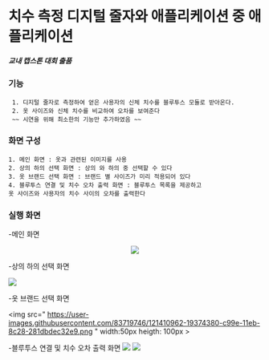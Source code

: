 
# 치수 측정 디지털 줄자와 애플리케이션 중 애플리케이션

##### 교내 캡스톤 대회 출품

### 기능

```
 1. 디지털 줄자로 측정하여 얻은 사용자의 신체 치수를 블루투스 모듈로 받아온다.
 2. 옷 사이즈와 신체 치수를 비교하여 오차를 보여준다
 ~~ 시연을 위해 최소한의 기능만 추가하였음 ~~
```
### 화면 구성

```
1. 메인 화면 : 옷과 관련된 이미지를 사용
2. 상의 하의 선택 화면 : 상의 와 하의 중 선택할 수 있다
3. 옷 브랜드 선택 화면 : 브랜드 별 사이즈가 미리 적용되어 있다
4. 블루투스 연결 및 치수 오차 출력 화면 : 블루투스 목록을 제공하고
옷 사이즈와 사용자의 치수 사이의 오차를 출력한다
``` 
 
  
### 실행 화면

-메인 화면

 <center> <img src="https://user-images.githubusercontent.com/83719746/121414757-f9098380-c9a1-11eb-931a-4bae23bb8f51.png"  >  </center>

-상의 하의 선택 화면

<img src="https://user-images.githubusercontent.com/83719746/121410932-0faddb80-c99e-11eb-890f-b0f678ae0430.png" >


-옷 브랜드 선택 화면

<img src=" https://user-images.githubusercontent.com/83719746/121410962-19374380-c99e-11eb-8c28-281dbdec32e9.png " width:50px heigth: 100px >

-블루투스 연결 및 치수 오차 출력 화면
  <img src="https://user-images.githubusercontent.com/83719746/121410982-1ccaca80-c99e-11eb-8115-e268bffe5501.png"   >
  <img src="https://user-images.githubusercontent.com/83719746/121410995-1fc5bb00-c99e-11eb-8133-eaeb581c7709.png"   >
